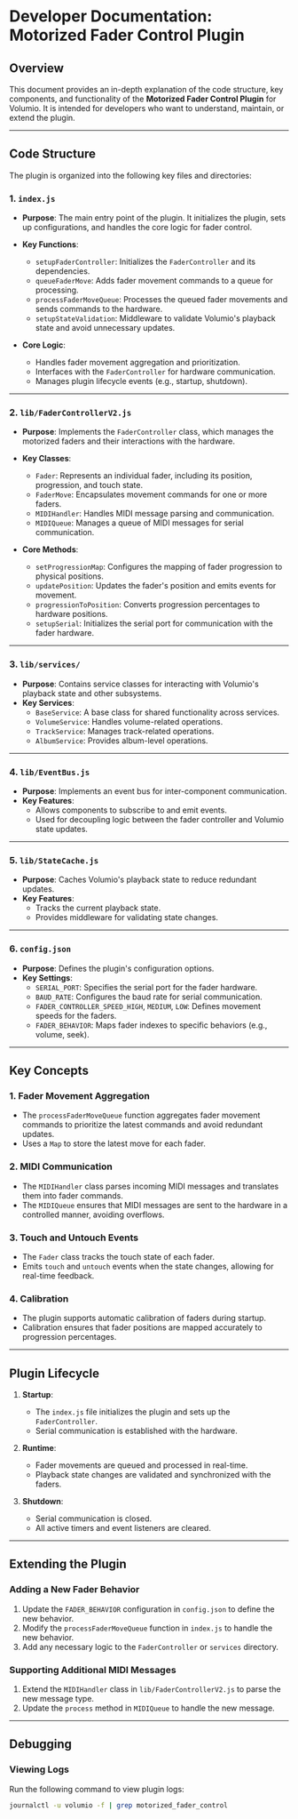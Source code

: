 # Developer Documentation: Motorized Fader Control Plugin

## Overview

This document provides an in-depth explanation of the code structure, key components, and functionality of the **Motorized Fader Control Plugin** for Volumio. It is intended for developers who want to understand, maintain, or extend the plugin.

---

## Code Structure

The plugin is organized into the following key files and directories:

### 1. **`index.js`**
   - **Purpose**: The main entry point of the plugin. It initializes the plugin, sets up configurations, and handles the core logic for fader control.
   - **Key Functions**:
     - `setupFaderController`: Initializes the `FaderController` and its dependencies.
     - `queueFaderMove`: Adds fader movement commands to a queue for processing.
     - `processFaderMoveQueue`: Processes the queued fader movements and sends commands to the hardware.
     - `setupStateValidation`: Middleware to validate Volumio's playback state and avoid unnecessary updates.

   - **Core Logic**:
     - Handles fader movement aggregation and prioritization.
     - Interfaces with the `FaderController` for hardware communication.
     - Manages plugin lifecycle events (e.g., startup, shutdown).

---

### 2. **`lib/FaderControllerV2.js`**
   - **Purpose**: Implements the `FaderController` class, which manages the motorized faders and their interactions with the hardware.
   - **Key Classes**:
     - `Fader`: Represents an individual fader, including its position, progression, and touch state.
     - `FaderMove`: Encapsulates movement commands for one or more faders.
     - `MIDIHandler`: Handles MIDI message parsing and communication.
     - `MIDIQueue`: Manages a queue of MIDI messages for serial communication.

   - **Core Methods**:
     - `setProgressionMap`: Configures the mapping of fader progression to physical positions.
     - `updatePosition`: Updates the fader's position and emits events for movement.
     - `progressionToPosition`: Converts progression percentages to hardware positions.
     - `setupSerial`: Initializes the serial port for communication with the fader hardware.

---

### 3. **`lib/services/`**
   - **Purpose**: Contains service classes for interacting with Volumio's playback state and other subsystems.
   - **Key Services**:
     - `BaseService`: A base class for shared functionality across services.
     - `VolumeService`: Handles volume-related operations.
     - `TrackService`: Manages track-related operations.
     - `AlbumService`: Provides album-level operations.

---

### 4. **`lib/EventBus.js`**
   - **Purpose**: Implements an event bus for inter-component communication.
   - **Key Features**:
     - Allows components to subscribe to and emit events.
     - Used for decoupling logic between the fader controller and Volumio state updates.

---

### 5. **`lib/StateCache.js`**
   - **Purpose**: Caches Volumio's playback state to reduce redundant updates.
   - **Key Features**:
     - Tracks the current playback state.
     - Provides middleware for validating state changes.

---

### 6. **`config.json`**
   - **Purpose**: Defines the plugin's configuration options.
   - **Key Settings**:
     - `SERIAL_PORT`: Specifies the serial port for the fader hardware.
     - `BAUD_RATE`: Configures the baud rate for serial communication.
     - `FADER_CONTROLLER_SPEED_HIGH`, `MEDIUM`, `LOW`: Defines movement speeds for the faders.
     - `FADER_BEHAVIOR`: Maps fader indexes to specific behaviors (e.g., volume, seek).

---

## Key Concepts

### 1. **Fader Movement Aggregation**
   - The `processFaderMoveQueue` function aggregates fader movement commands to prioritize the latest commands and avoid redundant updates.
   - Uses a `Map` to store the latest move for each fader.

### 2. **MIDI Communication**
   - The `MIDIHandler` class parses incoming MIDI messages and translates them into fader commands.
   - The `MIDIQueue` ensures that MIDI messages are sent to the hardware in a controlled manner, avoiding overflows.

### 3. **Touch and Untouch Events**
   - The `Fader` class tracks the touch state of each fader.
   - Emits `touch` and `untouch` events when the state changes, allowing for real-time feedback.

### 4. **Calibration**
   - The plugin supports automatic calibration of faders during startup.
   - Calibration ensures that fader positions are mapped accurately to progression percentages.

---

## Plugin Lifecycle

1. **Startup**:
   - The `index.js` file initializes the plugin and sets up the `FaderController`.
   - Serial communication is established with the hardware.

2. **Runtime**:
   - Fader movements are queued and processed in real-time.
   - Playback state changes are validated and synchronized with the faders.

3. **Shutdown**:
   - Serial communication is closed.
   - All active timers and event listeners are cleared.

---

## Extending the Plugin

### Adding a New Fader Behavior
1. Update the `FADER_BEHAVIOR` configuration in `config.json` to define the new behavior.
2. Modify the `processFaderMoveQueue` function in `index.js` to handle the new behavior.
3. Add any necessary logic to the `FaderController` or `services` directory.

### Supporting Additional MIDI Messages
1. Extend the `MIDIHandler` class in `lib/FaderControllerV2.js` to parse the new message type.
2. Update the `process` method in `MIDIQueue` to handle the new message.

---

## Debugging

### Viewing Logs
Run the following command to view plugin logs:
```bash
journalctl -u volumio -f | grep motorized_fader_control